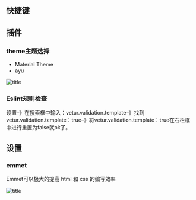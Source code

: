 
## 快捷键




## 插件

### theme主题选择
- Material Theme
- ayu

![title](https://i.loli.net/2019/10/25/9MbAcSnYfDRQ871.png)
	


### Eslint规则检查


设置–》在搜索框中输入：vetur.validation.template–》找到vetur.validation.template：true–》将vetur.validation.template：true在右栏框中进行重置为false就ok了。 





## 设置

### emmet
Emmet可以极大的提高 html 和 css 的编写效率




![title](https://i.loli.net/2019/10/25/eH8lWXvGa1uhNRJ.png)